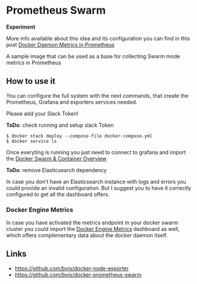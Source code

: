 # Prometheus Swarm

**Experiment**

More info available about this idea and its configuration you can find in this post [Docker Daemon Metrics in Prometheus](https://medium.com/@basilio.vera/docker-swarm-metrics-in-prometheus-e02a6a5745a#.ei8n7eykb)

A sample image that can be used as a base for collecting Swarm mode metrics in Prometheus

## How to use it

You can configure the full system with the next commands, that create the Prometheus, Grafana and exporters services needed.

Please add your Slack Token!

__ToDo__: check running and setup slack Token

```
$ docker stack deploy --compose-file docker-compose.yml
$ docker service ls
```

Once everyting is running you just need to connect to grafana and import the [Docker Swarm & Container Overview](https://grafana.net/dashboards/609)

__ToDo__: remove Elasticsearch dependency

In case you don't have an Elasticsearch instance with logs and errors you could provide an invalid configuration. But I suggest you to have it correctly configured to get all the dashboard offers.

### Docker Engine Metrics

In case you have activated the metrics endpoint in your docker swarm cluster you could import the [Docker Engine Metrics](https://grafana.net/dashboards/1229) dashboard as well, which offers complementary data about the docker daemon itself.



## Links

* https://github.com/bvis/docker-node-exporter
* https://github.com/bvis/docker-prometheus-swarm
